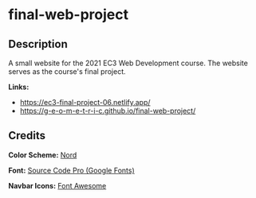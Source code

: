 # final-web-project

## Description

A small website for the 2021 EC3 Web Development course.
The website serves as the course's final project.

**Links:**

- https://ec3-final-project-06.netlify.app/
- https://g-e-o-m-e-t-r-i-c.github.io/final-web-project/

## Credits

**Color Scheme:** [Nord](https://www.nordtheme.com/)

**Font:** [Source Code Pro (Google Fonts)](https://fonts.google.com/specimen/Source+Code+Pro)

**Navbar Icons:** [Font Awesome](https://fontawesome.com/)
